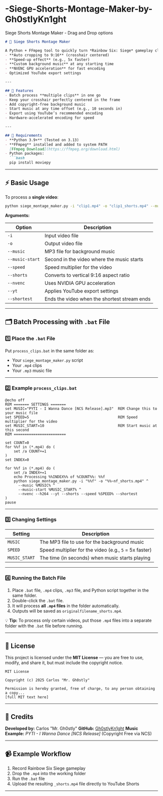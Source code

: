 # -Siege-Shorts-Montage-Maker-by-Gh0stlyKn1ght
 Siege Shorts Montage Maker - Drag and Drop options

````markdown
# 🎯 Siege Shorts Montage Maker

A Python + FFmpeg tool to quickly turn *Rainbow Six: Siege* gameplay clips into **YouTube Shorts** with:
- **Auto cropping to 9:16** (crosshair centered)
- **Speed-up effect** (e.g., 5x faster)
- **Custom background music** at any starting time
- **NVENC GPU acceleration** for fast encoding
- Optimized YouTube export settings

---

## 📌 Features
- Batch process **multiple clips** in one go
- Keep your crosshair perfectly centered in the frame
- Add copyright-free background music
- Start music at any time offset (e.g., 10 seconds in)
- Export using YouTube’s recommended encoding
- Hardware-accelerated encoding for speed

---

## 📜 Requirements
- **Python 3.9+** (Tested on 3.13)
- **FFmpeg** installed and added to system PATH  
  [FFmpeg Download](https://ffmpeg.org/download.html)
- Python packages:
  ```bash
  pip install moviepy
````

---

## ⚡ Basic Usage

To process a **single video**:

```bash
python siege_montage_maker.py -i "clip1.mp4" -o "clip1_shorts.mp4" --music "PYTI - I Wanna Dance [NCS Release].mp3" --music-start 10 --nvenc --h264 --yt --shorts --speed 5 --shortest
```

**Arguments:**

| Option          | Description                                  |
| --------------- | -------------------------------------------- |
| `-i`            | Input video file                             |
| `-o`            | Output video file                            |
| `--music`       | MP3 file for background music                |
| `--music-start` | Second in the video where the music starts   |
| `--speed`       | Speed multiplier for the video               |
| `--shorts`      | Converts to vertical 9:16 aspect ratio       |
| `--nvenc`       | Uses NVIDIA GPU acceleration                 |
| `--yt`          | Applies YouTube export settings              |
| `--shortest`    | Ends the video when the shortest stream ends |

---

## 🗂 Batch Processing with `.bat` File

### 1️⃣ Place the `.bat` File

Put `process_clips.bat` in the same folder as:

* Your `siege_montage_maker.py` script
* Your `.mp4` clips
* Your `.mp3` music file

---

### 2️⃣ Example `process_clips.bat`

```batch
@echo off
REM ======= SETTINGS =======
set MUSIC="PYTI - I Wanna Dance [NCS Release].mp3"  REM Change this to your music file
set SPEED=5                                         REM Speed multiplier for the video
set MUSIC_START=10                                  REM Start music at this second
REM ========================

set COUNT=0
for %%f in (*.mp4) do (
    set /a COUNT+=1
)
set INDEX=0

for %%f in (*.mp4) do (
    set /a INDEX+=1
    echo Processing %%INDEX%% of %COUNT%%: %%f
    python siege_montage_maker.py -i "%%f" -o "%%~nf_shorts.mp4" ^
      --music %MUSIC% ^
      --music-start %MUSIC_START% ^
      --nvenc --h264 --yt --shorts --speed %SPEED% --shortest
)
pause
```

---

### 3️⃣ Changing Settings

| Setting       | Description                                            |
| ------------- | ------------------------------------------------------ |
| `MUSIC`       | The MP3 file to use for the background music           |
| `SPEED`       | Speed multiplier for the video (e.g., `5` = 5x faster) |
| `MUSIC_START` | The time (in seconds) when music starts playing        |

---

### 4️⃣ Running the Batch File

1. Place `.bat` file, `.mp4` clips, `.mp3` file, and Python script together in the same folder.
2. Double-click the `.bat` file.
3. It will process **all `.mp4` files** in the folder automatically.
4. Outputs will be saved as `originalfilename_shorts.mp4`.

💡 **Tip:** To process only certain videos, put those `.mp4` files into a separate folder with the `.bat` file before running.

---

## 📄 License

This project is licensed under the **MIT License** — you are free to use, modify, and share it, but must include the copyright notice.

```
MIT License

Copyright (c) 2025 Carlos "Mr. Gh0stly"

Permission is hereby granted, free of charge, to any person obtaining a copy...
[full MIT text here]
```

---

## 👤 Credits

**Developed by:** Carlos "Mr. Gh0stly"
**GitHub:** [Gh0stlyKn1ght](https://github.com/Gh0stlyKn1ght)
**Music Example:** *PYTI - I Wanna Dance \[NCS Release]* (Copyright Free via NCS)

---

## 📹 Example Workflow

1. Record Rainbow Six Siege gameplay
2. Drop the `.mp4` into the working folder
3. Run the `.bat` file
4. Upload the resulting `_shorts.mp4` file directly to YouTube Shorts

---
